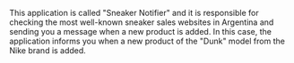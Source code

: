 This application is called "Sneaker Notifier" and it is responsible for checking the most well-known sneaker sales websites in Argentina and sending you a message when a new product is added. In this case, the application informs you when a new product of the "Dunk" model from the Nike brand is added.
